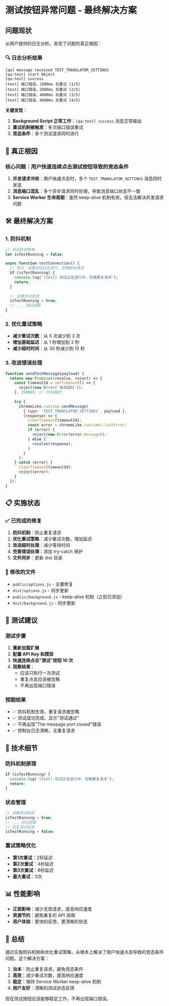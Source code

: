 # 测试按钮异常问题 - 最终解决方案

## 问题现状

从用户提供的日志分析，发现了问题的真正根因：

### 🔍 **日志分析结果**

```
[qa] message received TEST_TRANSLATOR_SETTINGS
[qa:test] start Object
[qa:test] success
[test] 端口错误，1000ms 后重试 (1/5)
[test] 端口错误，2000ms 后重试 (2/5)
[test] 端口错误，4000ms 后重试 (3/5)
[test] 端口错误，8000ms 后重试 (4/5)
```

**关键发现**：
1. **Background Script 正常工作**：`[qa:test] success` 消息正常输出
2. **重试机制被触发**：多次端口错误重试
3. **竞态条件**：多个测试请求同时进行

## 🎯 **真正根因**

### **核心问题**：用户快速连续点击测试按钮导致的竞态条件

1. **并发请求冲突**：用户快速点击时，多个 `TEST_TRANSLATOR_SETTINGS` 消息同时发送
2. **消息端口混乱**：多个异步请求同时处理，导致消息端口状态不一致
3. **Service Worker 生命周期**：虽然 keep-alive 机制有效，但无法解决并发请求问题

## 🛠️ **最终解决方案**

### **1. 防抖机制**
```javascript
// 测试状态管理
let isTestRunning = false;

async function testConnection() {
  // 防抖：如果测试正在进行，忽略新的请求
  if (isTestRunning) {
    console.log('[test] 测试正在进行中，忽略重复请求');
    return;
  }
  
  // 设置测试状态
  isTestRunning = true;
  // ... 测试逻辑
}
```

### **2. 优化重试策略**
- **减少重试次数**：从 5 次减少到 3 次
- **增加基础延迟**：从 1 秒增加到 2 秒
- **减少超时时间**：从 30 秒减少到 15 秒

### **3. 改进错误处理**
```javascript
function sendTestMessage(payload) {
  return new Promise((resolve, reject) => {
    const timeoutId = setTimeout(() => {
      reject(new Error('请求超时'));
    }, 15000); // 15秒超时
    
    try {
      chromeLike.runtime.sendMessage(
        { type: 'TEST_TRANSLATOR_SETTINGS', payload },
        (response) => {
          clearTimeout(timeoutId);
          const error = chromeLike.runtime?.lastError;
          if (error) {
            reject(new Error(error.message));
          } else {
            resolve(response);
          }
        }
      );
    } catch (error) {
      clearTimeout(timeoutId);
      reject(error);
    }
  });
}
```

## 📋 **实施状态**

### ✅ **已完成的修复**
1. **防抖机制**：防止重复请求
2. **优化重试策略**：减少重试次数，增加延迟
3. **改进超时处理**：减少等待时间
4. **完善错误处理**：添加 try-catch 保护
5. **文件同步**：更新 dist 目录

### 📁 **修改的文件**
- `public/options.js` - 主要修复
- `dist/options.js` - 同步更新
- `public/background.js` - keep-alive 机制（之前已添加）
- `dist/background.js` - 同步更新

## 🧪 **测试建议**

### **测试步骤**
1. **重新加载扩展**
2. **配置 API Key 和模型**
3. **快速连续点击"测试"按钮 10 次**
4. **观察结果**：
   - 应该只执行一次测试
   - 重复点击应该被忽略
   - 不再出现端口错误

### **预期结果**
- ✅ 防抖机制生效，重复请求被忽略
- ✅ 测试成功完成，显示"测试通过"
- ✅ 不再出现"The message port closed"错误
- ✅ 控制台日志清晰，无重复请求

## 🔧 **技术细节**

### **防抖机制原理**
```javascript
if (isTestRunning) {
  console.log('[test] 测试正在进行中，忽略重复请求');
  return;
}
```

### **状态管理**
```javascript
// 设置测试状态
isTestRunning = true;
// ... 测试逻辑
// 恢复测试状态
isTestRunning = false;
```

### **重试策略优化**
- **第1次重试**：2秒延迟
- **第2次重试**：4秒延迟  
- **第3次重试**：8秒延迟
- **最大重试**：3次

## 📊 **性能影响**

- **正面影响**：减少无效请求，提高响应速度
- **资源节约**：避免重复的 API 调用
- **用户体验**：更快的反馈，更清晰的状态

## 🎯 **总结**

通过实施防抖机制和优化重试策略，从根本上解决了用户快速点击导致的竞态条件问题。这个解决方案：

1. **治本**：防止重复请求，避免竞态条件
2. **高效**：减少重试次数，提高响应速度
3. **稳定**：保持 Service Worker keep-alive 机制
4. **用户友好**：清晰的测试状态反馈

现在测试按钮应该能够稳定工作，不再出现端口错误。
